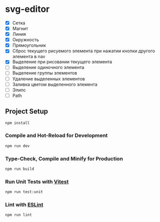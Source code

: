 # svg-editor
- [x] Сетка
- [x] Магнит
- [x] Линия
- [x] Окружность
- [x] Прямоугольник
- [x] Сброс текущего рисуемого элемента при нажатии кнопки другого элемента в nav
- [x] Выделение при рисовании текущего элемента
- [ ] Выделение одиночного элемента
- [ ] Выделение группы элементов
- [ ] Удаление выделенных элементов
- [ ] Заливка цветом выделенного элемента
- [ ] Элипс
- [ ] Path

## Project Setup

```sh
npm install
```

### Compile and Hot-Reload for Development

```sh
npm run dev
```

### Type-Check, Compile and Minify for Production

```sh
npm run build
```

### Run Unit Tests with [Vitest](https://vitest.dev/)

```sh
npm run test:unit
```

### Lint with [ESLint](https://eslint.org/)

```sh
npm run lint
```
